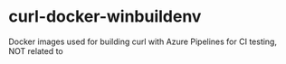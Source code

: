 # curl-docker-winbuildenv
Docker images used for building curl with Azure Pipelines for CI testing, NOT related to
